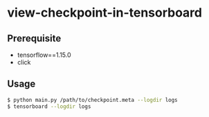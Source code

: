 # view-checkpoint-in-tensorboard

## Prerequisite

- tensorflow==1.15.0
- click

## Usage

```sh
$ python main.py /path/to/checkpoint.meta --logdir logs
$ tensorboard --logdir logs
```
